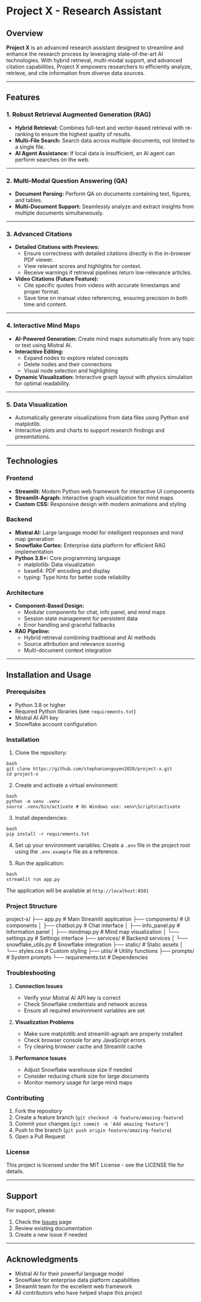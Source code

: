 # Project X - Research Assistant

## Overview

**Project X** is an advanced research assistant designed to streamline and enhance the research process by leveraging state-of-the-art AI technologies. With hybrid retrieval, multi-modal support, and advanced citation capabilities, Project X empowers researchers to efficiently analyze, retrieve, and cite information from diverse data sources.

---

## Features

### 1. **Robust Retrieval Augmented Generation (RAG)**

- **Hybrid Retrieval:** Combines full-text and vector-based retrieval with re-ranking to ensure the highest quality of results.
- **Multi-File Search:** Search data across multiple documents, not limited to a single file.
- **AI Agent Assistance:** If local data is insufficient, an AI agent can perform searches on the web.

---

### 2. **Multi-Modal Question Answering (QA)**

- **Document Parsing:** Perform QA on documents containing text, figures, and tables.
- **Multi-Document Support:** Seamlessly analyze and extract insights from multiple documents simultaneously.

---

### 3. **Advanced Citations**

- **Detailed Citations with Previews:**
  - Ensure correctness with detailed citations directly in the in-browser PDF viewer.
  - View relevant scores and highlights for context.
  - Receive warnings if retrieval pipelines return low-relevance articles.
- **Video Citations (Future Feature):**
  - Cite specific quotes from videos with accurate timestamps and proper format.
  - Save time on manual video referencing, ensuring precision in both time and content.

---

### 4. **Interactive Mind Maps**

- **AI-Powered Generation:** Create mind maps automatically from any topic or text using Mistral AI.
- **Interactive Editing:**
  - Expand nodes to explore related concepts
  - Delete nodes and their connections
  - Visual node selection and highlighting
- **Dynamic Visualization:** Interactive graph layout with physics simulation for optimal readability.

---

### 5. **Data Visualization**

- Automatically generate visualizations from data files using Python and matplotlib.
- Interactive plots and charts to support research findings and presentations.

---

## Technologies

### Frontend

- **Streamlit:** Modern Python web framework for interactive UI components
- **Streamlit-Agraph:** Interactive graph visualization for mind maps
- **Custom CSS:** Responsive design with modern animations and styling

### Backend

- **Mistral AI:** Large language model for intelligent responses and mind map generation
- **Snowflake Cortex:** Enterprise data platform for efficient RAG implementation
- **Python 3.8+:** Core programming language
  - matplotlib: Data visualization
  - base64: PDF encoding and display
  - typing: Type hints for better code reliability

### Architecture

- **Component-Based Design:**
  - Modular components for chat, info panel, and mind maps
  - Session state management for persistent data
  - Error handling and graceful fallbacks
- **RAG Pipeline:**
  - Hybrid retrieval combining traditional and AI methods
  - Source attribution and relevance scoring
  - Multi-document context integration

---

## Installation and Usage

### Prerequisites

- Python 3.8 or higher
- Required Python libraries (see `requirements.txt`)
- Mistral AI API key
- Snowflake account configuration

### Installation

1. Clone the repository:

```
bash
git clone https://github.com/stephanienguyen2020/project-x.git
cd project-x
```

2. Create and activate a virtual environment:

```
bash
python -m venv .venv
source .venv/bin/activate # On Windows use: venv\Scripts\activate
```

3. Install dependencies:

```
bash
pip install -r requirements.txt
```

4. Set up your environment variables:
   Create a `.env` file in the project root using the `.env.example` file as a reference.

5. Run the application:

```
bash
streamlit run app.py
```

The application will be available at `http://localhost:8501`

### Project Structure

project-x/
├── app.py # Main Streamlit application
├── components/ # UI components
│ ├── chatbot.py # Chat interface
│ ├── info_panel.py # Information panel
│ ├── mindmap.py # Mind map visualization
│ └── settings.py # Settings interface
├── services/ # Backend services
│ └── snowflake_utils.py # Snowflake integration
├── static/ # Static assets
│ └── styles.css # Custom styling
├── utils/ # Utility functions
├── prompts/ # System prompts
└── requirements.txt # Dependencies

### Troubleshooting

1. **Connection Issues**

   - Verify your Mistral AI API key is correct
   - Check Snowflake credentials and network access
   - Ensure all required environment variables are set

2. **Visualization Problems**

   - Make sure matplotlib and streamlit-agraph are properly installed
   - Check browser console for any JavaScript errors
   - Try clearing browser cache and Streamlit cache

3. **Performance Issues**
   - Adjust Snowflake warehouse size if needed
   - Consider reducing chunk size for large documents
   - Monitor memory usage for large mind maps

### Contributing

1. Fork the repository
2. Create a feature branch (`git checkout -b feature/amazing-feature`)
3. Commit your changes (`git commit -m 'Add amazing feature'`)
4. Push to the branch (`git push origin feature/amazing-feature`)
5. Open a Pull Request

### License

This project is licensed under the MIT License - see the LICENSE file for details.

---

## Support

For support, please:

1. Check the [Issues](https://github.com/stephanienguyen2020/project-x/issues) page
2. Review existing documentation
3. Create a new issue if needed

---

## Acknowledgments

- Mistral AI for their powerful language model
- Snowflake for enterprise data platform capabilities
- Streamlit team for the excellent web framework
- All contributors who have helped shape this project
